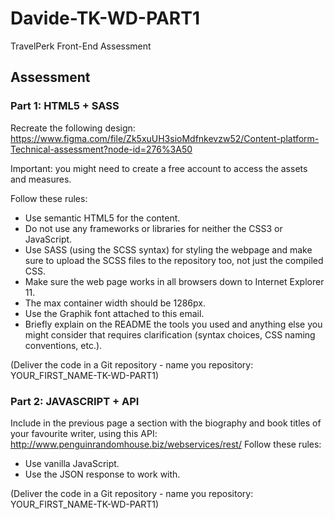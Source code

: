 # Davide-TK-WD-PART1
TravelPerk Front-End Assessment

## Assessment
### Part 1: HTML5 + SASS
Recreate the following design:
https://www.figma.com/file/Zk5xuUH3sioMdfnkevzw52/Content-platform-Technical-assessment?node-id=276%3A50

Important: you might need to create a free account to access the assets and measures.

Follow these rules:
- Use semantic HTML5 for the content.
- Do not use any frameworks or libraries for neither the CSS3 or JavaScript.
- Use SASS (using the SCSS syntax) for styling the webpage and make sure to upload the SCSS files to the repository too, not just the compiled CSS.
- Make sure the web page works in all browsers down to Internet Explorer 11.
- The max container width should be 1286px.
- Use the Graphik font attached to this email.
- Briefly explain on the README the tools you used and anything else you might consider that requires clarification (syntax choices, CSS naming conventions, etc.).

(Deliver the code in a Git repository - name you repository: YOUR_FIRST_NAME-TK-WD-PART1)

### Part 2: JAVASCRIPT + API
Include in the previous page a section with the biography and book titles of your favourite writer, using this API: http://www.penguinrandomhouse.biz/webservices/rest/
Follow these rules:
- Use vanilla JavaScript.
- Use the JSON response to work with.

(Deliver the code in a Git repository - name you repository: YOUR_FIRST_NAME-TK-WD-PART1)
